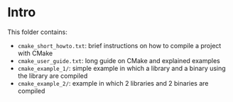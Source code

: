 # Intro

This folder contains:

- `cmake_short_howto.txt`: brief instructions on how to compile a project with CMake
- `cmake_user_guide.txt`: long guide on CMake and explained examples
- `cmake_example_1/`: simple example in which a library and a binary using the library are compiled
- `cmake_example_2/`: example in which 2 libraries and 2 binaries are compiled
